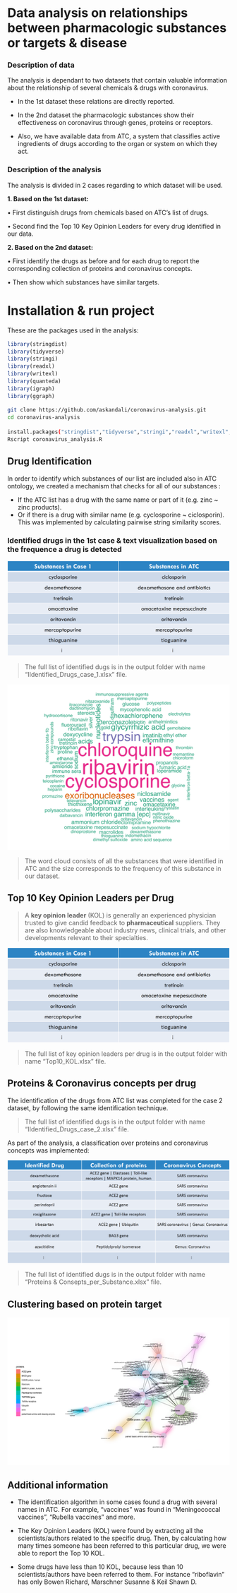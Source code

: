 
# Data analysis on relationships between pharmacologic substances or targets & disease

### Description of data

The analysis is dependant to two datasets that contain valuable information about the relationship of several chemicals & drugs with coronavirus.

- In the 1st dataset these relations are directly reported.

- In the 2nd dataset the pharmacologic substances show their effectiveness on coronavirus through genes, proteins or receptors.

- Also, we have available data from ATC, a system that classifies active ingredients of drugs according to the organ or system on which they act.

### Description of the analysis

The analysis is divided in 2 cases regarding to which dataset will be used. 

**1. Based on the 1st dataset:**

• First distinguish drugs from chemicals based on ATC’s list of drugs.

• Second find the Top 10 Key Opinion Leaders for every drug identified in our data.

**2. Based on the 2nd dataset:**

• First identify the drugs as before and for each drug to report the corresponding collection of proteins and coronavirus concepts.

• Then show which substances have similar targets.

# Installation & run project
These are the packages used in the analysis:
```R
library(stringdist)
library(tidyverse)
library(stringi)
library(readxl)
library(writexl)
library(quanteda)
library(igraph)
library(ggraph)
```

```bash
git clone https://github.com/askandali/coronavirus-analysis.git
cd coronavirus-analysis

install.packages("stringdist","tidyverse","stringi","readxl","writexl","quanteda","igraph","ggraph")
Rscript coronavirus_analysis.R
```

## Drug Identification

In order to identify which substances of our list are included also in ATC ontology, we created a mechanism that checks for all of our substances :

- If the ATC list has a drug with the same name or part of it (e.g. zinc ~ zinc products).
- Or if there is a drug with similar name (e.g. cyclosporine ~ ciclosporin). This was implemented by calculating pairwise string similarity scores.

### Identified drugs in the 1st case & text visualization based on the frequence a drug is detected

![Identified drugs 1st case](output/drugs_case1.png)

>The full list of identified dugs is in the output folder with name “IIdentified_Drugs_case_1.xlsx” file.

![Identified drugs 1st case](plots/Case1_Drugs_plot.svg)

>The word cloud consists of all the substances that were identified in ATC and the size corresponds to the frequency of this substance in our dataset.



## Top 10 Key Opinion Leaders per Drug

> A **key opinion leader** (KOL) is generally an experienced physician trusted to give candid feedback to **pharmaceutical** suppliers. They are also knowledgeable about industry news, clinical trials, and other developments relevant to their specialties.

![Identified drugs 1st case](output/drugs_case1.png)

>The full list of key opinion leaders per drug is in the output folder with name “Top10_KOL.xlsx” file.

## Proteins & Coronavirus concepts per drug

The identification of the drugs from ATC list was completed for the case 2 dataset, by following the same identification technique.

>The full list of identified dugs is in the output folder with name “IIdentified_Drugs_case_2.xlsx” file.

As part of the analysis, a classification over proteins and coronavirus concepts was implemented:

![protein&concepts](output/protein&concepts.png)
 
>The full list of identified dugs is in the output folder with name “Proteins & Consepts_per_Substance.xlsx” file.

## Clustering based on protein target

![protein&concepts](plots/Clustered_Proteins.svg)

## Additional information

- The identification algorithm in some cases found a drug with several names in ATC. For example, “vaccines” was found in “Meningococcal vaccines”, “Rubella vaccines” and more.

- The Key Opinion Leaders (KOL) were found by extracting all the scientists/authors related to the specific drug. Then, by calculating how many times someone has been referred to this particular drug, we were able to report the Top 10 KOL.

- Some drugs have less than 10 KOL, because less than 10 scientists/authors have been referred to them. For instance “riboflavin” has only Bowen Richard, Marschner Susanne & Keil Shawn D.